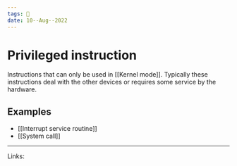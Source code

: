 ```yaml
---
tags: 🌱
date: 10--Aug--2022
---
```


# Privileged instruction

Instructions that can only be used in [[Kernel mode]]. Typically these instructions deal with the other devices or requires some service by the hardware.

## Examples

- [[Interrupt service routine]]
- [[System call]]

---
Links: 